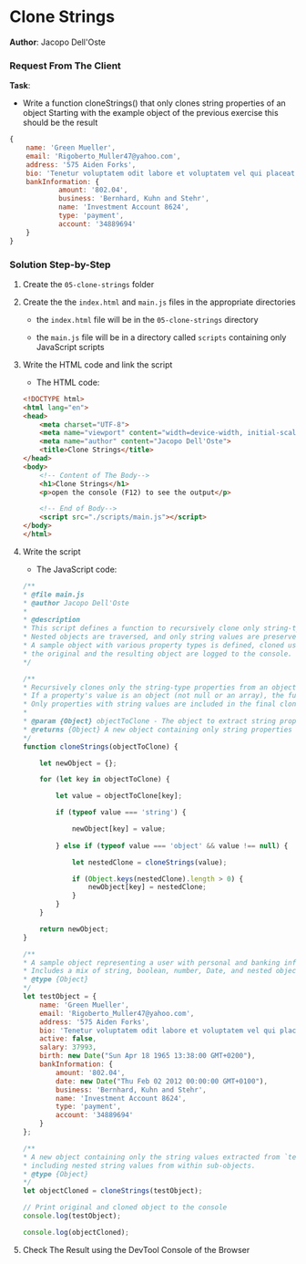 # Clone Strings

**Author**: Jacopo Dell'Oste 

### Request From The Client

**Task**: 

- Write a function cloneStrings() that only clones string properties of an object
Starting with the example object of the previous exercise this should be the result

```js
{ 
    name: 'Green Mueller',
    email: 'Rigoberto_Muller47@yahoo.com',
    address: '575 Aiden Forks',
    bio: 'Tenetur voluptatem odit labore et voluptatem vel qui placeat sit.',
    bankInformation: { 
            amount: '802.04',
            business: 'Bernhard, Kuhn and Stehr',
            name: 'Investment Account 8624',
            type: 'payment',
            account: '34889694' 
    }
}
```


### Solution Step-by-Step

1. Create the  `05-clone-strings` folder

2. Create the the `index.html` and `main.js` files in the appropriate directories

    * the `index.html` file will be in the `05-clone-strings` directory

    * the `main.js` file will be in a directory called `scripts` containing only JavaScript scripts

3. Write the HTML code and link the script
    
    * The HTML code:

    ```HTML 
    <!DOCTYPE html>
    <html lang="en">
    <head>
        <meta charset="UTF-8">
        <meta name="viewport" content="width=device-width, initial-scale=1.0">
        <meta name="author" content="Jacopo Dell'Oste">
        <title>Clone Strings</title>
    </head>
    <body>
        <!-- Content of The Body-->
        <h1>Clone Strings</h1>
        <p>open the console (F12) to see the output</p>

        <!-- End of Body-->
        <script src="./scripts/main.js"></script>
    </body>
    </html>
    ```

4. Write the script  

    * The JavaScript code:

    ```javascript
    /**
    * @file main.js
    * @author Jacopo Dell'Oste
    *
    * @description
    * This script defines a function to recursively clone only string-type properties from a given object.
    * Nested objects are traversed, and only string values are preserved in the resulting clone.
    * A sample object with various property types is defined, cloned using `cloneStrings`, and both
    * the original and the resulting object are logged to the console.
    */

    /**
    * Recursively clones only the string-type properties from an object.
    * If a property's value is an object (not null or an array), the function is called recursively.
    * Only properties with string values are included in the final cloned object.
    *
    * @param {Object} objectToClone - The object to extract string properties from.
    * @returns {Object} A new object containing only string properties (including from nested objects).
    */
    function cloneStrings(objectToClone) {

        let newObject = {};

        for (let key in objectToClone) {

            let value = objectToClone[key];

            if (typeof value === 'string') {

                newObject[key] = value;
                
            } else if (typeof value === 'object' && value !== null) {

                let nestedClone = cloneStrings(value);

                if (Object.keys(nestedClone).length > 0) {
                    newObject[key] = nestedClone;
                }
            }
        }

        return newObject;
    }

    /**
    * A sample object representing a user with personal and banking information.
    * Includes a mix of string, boolean, number, Date, and nested object properties.
    * @type {Object}
    */
    let testObject = {
        name: 'Green Mueller',
        email: 'Rigoberto_Muller47@yahoo.com',
        address: '575 Aiden Forks',
        bio: 'Tenetur voluptatem odit labore et voluptatem vel qui placeat sit.',
        active: false,
        salary: 37993,
        birth: new Date("Sun Apr 18 1965 13:38:00 GMT+0200"),
        bankInformation: {
            amount: '802.04',
            date: new Date("Thu Feb 02 2012 00:00:00 GMT+0100"),
            business: 'Bernhard, Kuhn and Stehr',
            name: 'Investment Account 8624',
            type: 'payment',
            account: '34889694'
        }
    };

    /**
    * A new object containing only the string values extracted from `testObject`,
    * including nested string values from within sub-objects.
    * @type {Object}
    */
    let objectCloned = cloneStrings(testObject);

    // Print original and cloned object to the console
    console.log(testObject);

    console.log(objectCloned);
    ```

5. Check The Result using the DevTool Console of the Browser

